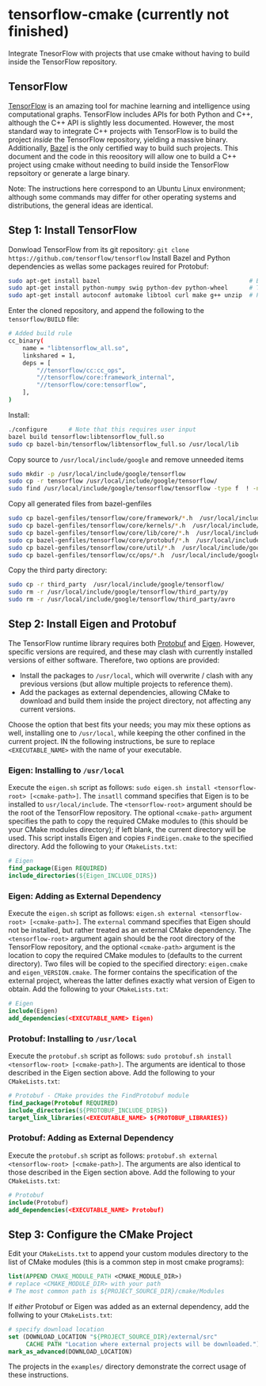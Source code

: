 # tensorflow-cmake (currently not finished)
Integrate TnesorFlow with projects that use cmake without having to build inside the TensorFlow repository.

## TensorFlow
[TensorFlow](https://www.tensorflow.org/) is an amazing tool for machine learning and intelligence using computational graphs.
TensorFlow includes APIs for both Python and C++, although the C++ API is slightly less documented.  However, the most standard
way to integrate C++ projects with TensorFlow is to build the project *inside* the TensorFlow repository, yielding a massive binary.
Additionally, [Bazel](http://www.bazel.io/) is the only certified way to build such projects. This document and the code in this
reoository will allow one to build a C++ project using cmake without needing to build inside the TensorFlow repsoitory or generate a
large binary.

Note: The instructions here correspond to an Ubuntu Linux environment; although some commands may differ for other operating systems and distributions, the general ideas are identical.

## Step 1: Install TensorFlow
Donwload TensorFlow from its git repository: `git clone https://github.com/tensorflow/tensorflow`
Install Bazel and Python dependencies as wellas some packages reuired for Protobuf: 
```bash
sudo apt-get install bazel                                          # Bazel
sudo apt-get install python-numpy swig python-dev python-wheel      # TensorFlow
sudo apt-get install autoconf automake libtool curl make g++ unzip  # Protobuf
```
Enter the cloned repository, and append the following to the `tensorflow/BUILD` file:
```bash
# Added build rule
cc_binary(
    name = "libtensorflow_all.so",
    linkshared = 1,
    deps = [
        "//tensorflow/cc:cc_ops",
        "//tensorflow/core:framework_internal",
        "//tensorflow/core:tensorflow",
    ],
)
```
Install:
```bash
./configure      # Note that this requires user input
bazel build tensorflow:libtensorflow_full.so
sudo cp bazel-bin/tensorflow/libtensorflow_full.so /usr/local/lib
```
Copy source to `/usr/local/include/google` and remove unneeded items
```bash
sudo mkdir -p /usr/local/include/google/tensorflow
sudo cp -r tensorflow /usr/local/include/google/tensorflow/
sudo find /usr/local/include/google/tensorflow/tensorflow -type f  ! -name "*.h" -delete
```
Copy all generated files from bazel-genfiles
```bash
sudo cp bazel-genfiles/tensorflow/core/framework/*.h  /usr/local/include/google/tensorflow/tensorflow/core/framework
sudo cp bazel-genfiles/tensorflow/core/kernels/*.h  /usr/local/include/google/tensorflow/tensorflow/core/kernels
sudo cp bazel-genfiles/tensorflow/core/lib/core/*.h  /usr/local/include/google/tensorflow/tensorflow/core/lib/core
sudo cp bazel-genfiles/tensorflow/core/protobuf/*.h  /usr/local/include/google/tensorflow/tensorflow/core/protobuf
sudo cp bazel-genfiles/tensorflow/core/util/*.h  /usr/local/include/google/tensorflow/tensorflow/core/util
sudo cp bazel-genfiles/tensorflow/cc/ops/*.h  /usr/local/include/google/tensorflow/tensorflow/cc/ops
```
Copy the third party directory:
```bash
sudo cp -r third_party  /usr/local/include/google/tensorflow/
sudo rm -r /usr/local/include/google/tensorflow/third_party/py
sudo rm -r /usr/local/include/google/tensorflow/third_party/avro
```


## Step 2: Install Eigen and Protobuf
The TensorFlow runtime library requires both [Protobuf](https://developers.google.com/protocol-buffers/) and [Eigen](http://eigen.tuxfamily.org/index.php?title=Main_Page).
However, specific versions are required, and these may clash with currently installed versions of either software.  Therefore, two options are
provided:

- Install the packages to `/usr/local`, which will overwrite / clash with any previous versions (but allow multiple projects to reference them).
- Add the packages as external dependencies, allowing CMake to download and build them
inside the project directory, not affecting any current versions.

Choose the option that best fits your needs; you may mix these options as well, installing one to `/usr/local`, while keeping the other confined in the current project.  IN the following instructions, be sure to replace `<EXECUTABLE_NAME>` with the name of your executable.

### Eigen: Installing to `/usr/local`
Execute the `eigen.sh` script as follows: `sudo eigen.sh install <tensorflow-root> [<cmake-path>]`. The `insatll` command specifies that Eigen is to be installed to 
`usr/local/include`. The `<tensorflow-root>` argument should be the root of the TensorFlow repository. The optional `<cmake-path>` argument specifies the path to
copy the required CMake modules to (this should be your CMake modules directory); if left blank, the current directory will be used. This script installs Eigen
and copies `FindEigen.cmake` to the specified directory.  Add the following to your `CMakeLists.txt`:
```CMake
# Eigen
find_package(Eigen REQUIRED)
include_directories(${Eigen_INCLUDE_DIRS})
```

### Eigen: Adding as External Dependency
Execute the `eigen.sh` script as follows: `eigen.sh external <tensorflow-root> [<cmake-path>]`. The `external` command specifies that Eigen should not be 
installed, but rather treated as an external CMake dependency. The `<tensorflow-root>` argument again should be the root directory of the TensorFlow repository,
and the optional `<cmake-path>` argument is the location to copy the required CMake modules to (defaults to the current directory).  Two files will be copied
to the specified directory: `eigen.cmake` and `eigen_VERSION.cmake`. The former contains the specification of the external project, whereas the latter defines
exactly what version of Eigen to obtain.  Add the following to your `CMakeLists.txt`:
```CMake
# Eigen
include(Eigen)
add_dependencies(<EXECUTABLE_NAME> Eigen)
```


### Protobuf: Installing to `/usr/local`
Execute the `protobuf.sh` script as follows: `sudo protobuf.sh install <tensorflow-root> [<cmake-path>]`. The arguments are identical to those described in the Eigen
section above.  Add the following to your `CMakeLists.txt`:
```CMake
# Protobuf - CMake provides the FindProtobuf module
find_package(Protobuf REQUIRED)
include_directories(${PROTOBUF_INCLUDE_DIRS})
target_link_libraries(<EXECUTABLE_NAME> ${PROTOBUF_LIBRARIES})
```

### Protobuf: Adding as External Dependency
Execute the `protobuf.sh` script as follows: `protobuf.sh external <tensorflow-root> [<cmake-path>]`. The arguments are also identical to those described in the Eigen
section above.  Add the following to your `CMakeLists.txt`:
```CMake
# Protobuf
include(Protobuf)
add_dependencies(<EXECUTABLE_NAME> Protobuf)
```

## Step 3: Configure the CMake Project

Edit your `CMakeLists.txt` to append your custom modules directory to the list of CMake modules (this is a common step in most cmake programs):
```CMake
list(APPEND CMAKE_MODULE_PATH <CMAKE_MODULE_DIR>)
# replace <CMAKE_MODULE_DIR> with your path
# The most common path is ${PROJECT_SOURCE_DIR}/cmake/Modules
```
If *either* Protobuf or Eigen was added as an external dependency, add the follwing to your `CMakeLists.txt`:
 
```CMake
# specify download location
set (DOWNLOAD_LOCATION "${PROJECT_SOURCE_DIR}/external/src"
     CACHE PATH "Location where external projects will be downloaded.")
mark_as_advanced(DOWNLOAD_LOCATION)
```

The projects in the `examples/` directory demonstrate the correct usage of these instructions.
